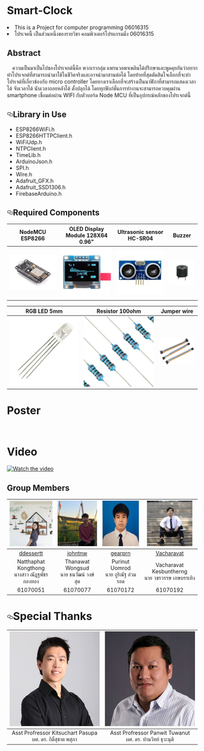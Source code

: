 # Smart-Clock
<li>This is a Project for computer programming 06016315</li>
<li>โปรเจคนี้ เป็นส่วนหนึ่งของรายวิชา คอมพิวเตอร์โปรแกรมมิ่ง 06016315</li>

## Abstract
&emsp;ความเป็นมาเป็นไปของโปรเจกต์นี้คือ พวกเรากลุ่ม แพรนวลพาเพลินได้ปรึกษาและพูดคุยกันว่าอยากทำโปรเจกต์ที่สามารถนำมาใช้ในชีวิตจริงและอาจนำมาสานต่อได้ โดยท้ายที่สุดตัดสินใจเลือกที่จะทำโปรเจต์ที่เกี่ยวข้องกับ micro controller โดยทางเราเลือกที่จะสร้างเป็นนาฬิกาที่สามารถแสดงเวลาได้ จับเวลาได้ นับเวลาถอยหลังได้ ตั้งปลุกได้ โดยทุกฟังก์ชั่นการทำงานจะสามารถควบคุมผ่าน smartphone เชื่อมต่อผ่าน WIFI กับตัวบอร์ด Node MCU ที่เป็นอุปกรณ์หลักของโปรเจกต์นี้

<h2><a id="user-content-library-in-use" class="anchor" aria-hidden="true" href="#library-in-use"><svg class="octicon octicon-link" viewBox="0 0 16 16" version="1.1" width="16" height="16" aria-hidden="true"><path fill-rule="evenodd" d="M4 9h1v1H4c-1.5 0-3-1.69-3-3.5S2.55 3 4 3h4c1.45 0 3 1.69 3 3.5 0 1.41-.91 2.72-2 3.25V8.59c.58-.45 1-1.27 1-2.09C10 5.22 8.98 4 8 4H4c-.98 0-2 1.22-2 2.5S3 9 4 9zm9-3h-1v1h1c1 0 2 1.22 2 2.5S13.98 12 13 12H9c-.98 0-2-1.22-2-2.5 0-.83.42-1.64 1-2.09V6.25c-1.09.53-2 1.84-2 3.25C6 11.31 7.55 13 9 13h4c1.45 0 3-1.69 3-3.5S14.5 6 13 6z"></path></svg></a><a target="_blank" rel="noopener noreferrer" href=""><img src="" alt="" style="max-width:100%;"></a>Library in Use</h2>
<ul>
<li>ESP8266WiFi.h</li>
  <li>ESP8266HTTPClient.h</li>
  <li>WiFiUdp.h</li>
  <li>NTPClient.h</li>
  <li>TimeLib.h</li>
  <li>ArduinoJson.h</li>
  <li>SPI.h</li>
  <li>Wire.h</li>
  <li>Adafruit_GFX.h</li>
  <li>Adafruit_SSD1306.h</li>
  <li>FirebaseArduino.h</li>
</ul>

<h2><a id="user-content-required-components" class="anchor" aria-hidden="true" href="#required-components"><svg class="octicon octicon-link" viewBox="0 0 16 16" version="1.1" width="16" height="16" aria-hidden="true"><path fill-rule="evenodd" d="M4 9h1v1H4c-1.5 0-3-1.69-3-3.5S2.55 3 4 3h4c1.45 0 3 1.69 3 3.5 0 1.41-.91 2.72-2 3.25V8.59c.58-.45 1-1.27 1-2.09C10 5.22 8.98 4 8 4H4c-.98 0-2 1.22-2 2.5S3 9 4 9zm9-3h-1v1h1c1 0 2 1.22 2 2.5S13.98 12 13 12H9c-.98 0-2-1.22-2-2.5 0-.83.42-1.64 1-2.09V6.25c-1.09.53-2 1.84-2 3.25C6 11.31 7.55 13 9 13h4c1.45 0 3-1.69 3-3.5S14.5 6 13 6z"></path></svg></a><a target="_blank" rel="noopener noreferrer" href=""><img src="" alt="" style="max-width:100%;"></a>Required Components</h2>
<table>
<thead>
<tr>
<th align="center">NodeMCU ESP8266</th>
<th align="center">OLED Display Module 128X64 0.96"</th>
<th align="center">Ultrasonic sensor HC-SR04</th>
<th align="center">Buzzer</th>
</tr>
</thead>
<tbody>
<tr>
<td align="center"><a align="center"><img src="img/equipment1.jpg" width="200px" style="max-width:100%;"></a></td>
<td align="center"><a align="center"><img src="img/equipment2.jpg" width="200px" style="max-width:100%;"></a></td>
<td align="center"><a align="center"><img src="img/equipment3.jpg" width="200px" style="max-width:100%;"></a></td>
<td align="center"><a align="center"><img src="img/equipment4.jpg" width="100px" style="max-width:100%;"></a></td>
</tr>
</tbody>
</table>
<table>
<thead>
<tr>
<th align="center">RGB LED 5mm</th>
<th align="center">Resistor 100ohm</th>
<th align="center">Jumper wire</th>
</tr>
</thead>
<tbody>
<tr>
<td align="center"><a align="center"><img src="img/equipment5.jpg" width="200px" style="max-width:100%;"></a></td>
<td align="center"><a align="center"><img src="img/equipment6.jpg" width="200px" style="max-width:100%;"></a></td>
<td align="center"><a align="center"><img src="img/equipment7.jpg" width="100px" style="max-width:100%;"></a></td>
</tr>
</tbody>
</table>

# Poster
<p><img src="img/poster.jpg" alt="" style="max-width:100%;"></p>

# Video
[![Watch the video](https://img.youtube.com/vi/drSTCwKjHcs/maxresdefault.jpg)](https://www.youtube.com/watch?v=drSTCwKjHcs)

<!--Group Members-->
## Group Members

|<img src="img/mem1.jpg" width="120px" height="120px">|<img src="img/mem2.jpg" width="120px" height="120px">|<img src="img/mem3.jpg" width="120px" height="120px">|<img src="img/mem4.jpg" width="120px" height="120px">|
|:---:|:---:|:---:|:---:|
|[ddessertt](https://github.com/ddessertt)|[johntnw](https://github.com/johntnw)|[gearprn](https://github.com/gearprn)|[Vacharavat](https://github.com/Vacharavat)|
  |Natthaphat Kongthong<br>นางสาว ณัฏฐพัชร กองทอง|Thanawat Wongsud<br>นาย ธนวัฒน์ วงษ์สุด|Purinut Uomrod<br>นาย ภูริณัฐ อ่วมรอด|Vacharavat Kesbuntherng<br>นาย วชรวรรษ เกษบรรเทิง|
|61070051|61070077|61070172|61070192|

<h1><a id="user-content-special-thanks" class="anchor" aria-hidden="true" href="#special-thanks"><svg class="octicon octicon-link" viewBox="0 0 16 16" version="1.1" width="16" height="16" aria-hidden="true"><path fill-rule="evenodd" d="M4 9h1v1H4c-1.5 0-3-1.69-3-3.5S2.55 3 4 3h4c1.45 0 3 1.69 3 3.5 0 1.41-.91 2.72-2 3.25V8.59c.58-.45 1-1.27 1-2.09C10 5.22 8.98 4 8 4H4c-.98 0-2 1.22-2 2.5S3 9 4 9zm9-3h-1v1h1c1 0 2 1.22 2 2.5S13.98 12 13 12H9c-.98 0-2-1.22-2-2.5 0-.83.42-1.64 1-2.09V6.25c-1.09.53-2 1.84-2 3.25C6 11.31 7.55 13 9 13h4c1.45 0 3-1.69 3-3.5S14.5 6 13 6z"></path></svg></a>Special Thanks</h1>

<table>
<thead>
<tr>
<th align="center"><img src="img/advisor1.jpg" alt="" width="250px" height="250px"></a></th>
<th align="center"><img src="img/advisor2.jpg" alt="" width="250px" height="250px"></a></th>
</tr>
</thead>
<tbody>
<tr>
<td align="center"> Asst Profressor Kitsuchart Pasupa<br>ผศ. ดร. กิติ์สุชาต พสุภา</td>
<td align="center"> Asst Profressor Panwit Tuwanut<br>ผศ. ดร. ปานวิทย์ ธุวะนุติ</td>
</tr>
</tbody>
</table>

